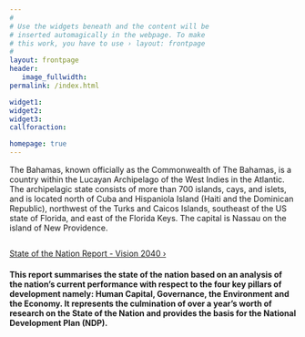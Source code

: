 ```yaml
---
#
# Use the widgets beneath and the content will be
# inserted automagically in the webpage. To make
# this work, you have to use › layout: frontpage
#
layout: frontpage
header:
   image_fullwidth:
permalink: /index.html

widget1:
widget2:
widget3:
callforaction:

homepage: true
---
```

The Bahamas, known officially as the Commonwealth of The Bahamas, is a country within the Lucayan Archipelago of the West Indies in the Atlantic. The archipelagic state consists of more than 700 islands, cays, and islets, and is located north of Cuba and Hispaniola Island (Haiti and the Dominican Republic), northwest of the Turks and Caicos Islands, southeast of the US state of Florida, and east of the Florida Keys. The capital is Nassau on the island of New Providence.

<div class="row">
	<div class="medium-6 large-10">
		<img src="{{ site.urlimg }}Country-Header-bahamas.jpg" alt="">
	</div><!-- /.medium-3.columns -->
</div><!-- /.row -->

<a class="radius button large" href="http://www.vision2040bahamas.org/media/uploads/State_of_the_Nation_Summary_Report.pdf">State of the Nation Report - Vision 2040 ›</a>

>
#### This report summarises the state of the nation based on an analysis of the nation’s current performance with respect to the four key pillars of development namely: Human Capital, Governance, the Environment and the Economy. It represents the culmination of over a year’s worth of research on the State of the Nation and provides the basis for the National Development Plan (NDP).